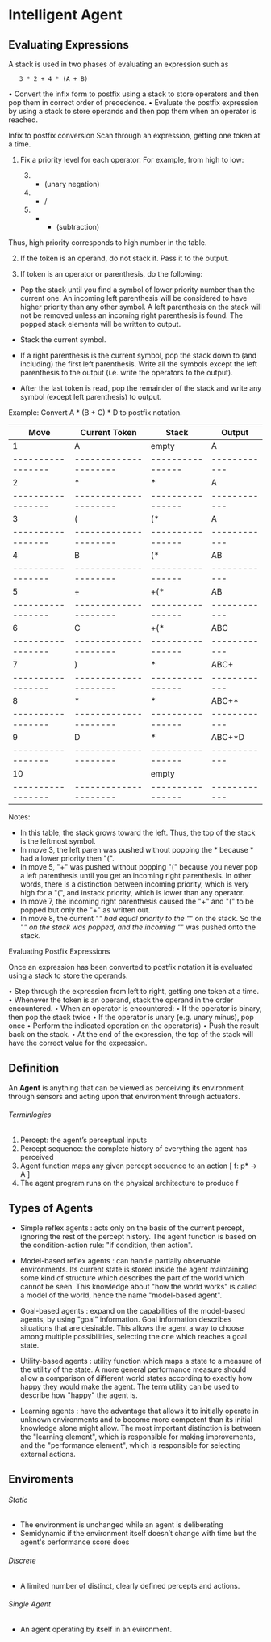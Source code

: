 # Intelligent Agent 


## Evaluating Expressions

A stack is used in two phases of evaluating an expression such as

       3 * 2 + 4 * (A + B)

• Convert the infix form to postfix using a stack to store operators and then pop them in correct order of precedence.
• Evaluate the postfix expression by using a stack to store operands and then pop them when an operator is reached.

Infix to postfix conversion
Scan through an expression, getting one token at a time.

1. Fix a priority level for each operator. For example, from high to low:

    3.    - (unary negation)
    2.    * /
    1.    + - (subtraction)

Thus, high priority corresponds to high number in the table.

2. If the token is an operand, do not stack it. Pass it to the output.

3. If token is an operator or parenthesis, do the following:
 
 - Pop the stack until you find a symbol of lower priority number than the current one. An incoming left parenthesis will be considered to have higher priority than any other symbol. A left parenthesis on the stack will not be removed unless an incoming right parenthesis is found. The popped stack elements will be written to output.

- Stack the current symbol.

- If a right parenthesis is the current symbol, pop the stack down to (and including) the first left parenthesis. Write all the symbols except the left parenthesis to the output (i.e. write the operators to the output).

- After the last token is read, pop the remainder of the stack and write any symbol (except left parenthesis) to output.

Example: Convert A * (B + C) * D to postfix notation.

|Move               |  Current Token        |     Stack        |       Output  |            
| ----------------- | --------------------- | ---------------- |  ------------ |               
| 1                 |       A               |     empty        |       A       |    
| ----------------- | --------------------- | ---------------- |  ------------ |  
| 2                 |       *               |     *            |       A       |            
| ----------------- | --------------------- | ---------------- |  ------------ |  
| 3                 |       (               |     (*           |       A       | 
| ----------------- | --------------------- | ---------------- |  ------------ |  
| 4                 |       B               |     (*           |       AB      |
| ----------------- | --------------------- | ---------------- |  ------------ |  
| 5                 |       +               |     +(*          |       AB      | 
| ----------------- | --------------------- | ---------------- |  ------------ |  
| 6                 |       C               |    +(*           |      ABC      |  
| ----------------- | --------------------- | ---------------- |  ------------ |  
| 7                 |       )               |     *            |       ABC+    |
| ----------------- | --------------------- | ---------------- |  ------------ |  
| 8                 |       *               |     *            |       ABC+*   |
| ----------------- | --------------------- | ---------------- |  ------------ |  
| 9                 |       D               |     *            |      ABC+*D   |
| ----------------- | --------------------- | ---------------- |  ------------ |  
| 10                |                       |      empty       |               |
| ----------------- | --------------------- | ---------------- |  ------------ |  



Notes:

- In this table, the stack grows toward the left. Thus, the top of the stack is the leftmost symbol.
- In move 3, the left paren was pushed without popping the * because * had a lower priority then "(".
- In move 5, "+" was pushed without popping "(" because you never pop a left parenthesis until you get an incoming right parenthesis. In other words, there is a distinction between incoming priority, which is very high for a "(", and instack priority, which is lower than any operator.
- In move 7, the incoming right parenthesis caused the "+" and "(" to be popped but only the "+" as written out.
- In move 8, the current "*" had equal priority to the "*" on the stack. So the "*" on the stack was popped, and the incoming "*" was pushed onto the stack.
 

Evaluating Postfix Expressions

Once an expression has been converted to postfix notation it is evaluated using a stack to store the operands.
   
•  Step through the expression from left to right, getting one token at a time.
•  Whenever the token is an operand, stack the operand in the order encountered.
•  When an operator is encountered:
•  If the operator is binary, then pop the stack twice
•  If the operator is unary (e.g. unary minus), pop once
•  Perform the indicated operation on the operator(s)
•  Push the result back on the stack.
•  At the end of the expression, the top of the stack will have the correct value for the expression.



## Definition  

An **Agent** is anything that can be viewed as perceiving its environment through sensors and acting upon that environment through actuators.

###### Terminlogies 

1. Percept: the agent’s perceptual inputs
2. Percept sequence: the complete history of everything the agent has perceived
3. Agent function maps any given percept sequence to an action  [ f: p* -> A ]
4. The agent program runs on the physical architecture to produce f 


## Types of Agents 

* Simple reflex agents : acts only on the basis of the current percept, ignoring the rest of the percept history. The agent function is based on the condition-action rule: "if condition, then action". 

* Model-based reflex agents :  can handle partially observable environments. Its current state is stored inside the agent maintaining some kind of structure which describes the part of the world which cannot be seen. This knowledge about "how the world works" is called a model of the world, hence the name "model-based agent". 

* Goal-based agents : expand on the capabilities of the model-based agents, by using "goal" information. Goal information describes situations that are desirable. This allows the agent a way to choose among multiple possibilities, selecting the one which reaches a goal state.

* Utility-based agents : utility function which maps a state to a measure of the utility of the state. A more general performance measure should allow a comparison of different world states according to exactly how happy they would make the agent. The term utility can be used to describe how "happy" the agent is.

* Learning agents : have the advantage that allows it to initially operate in unknown environments and to become more competent than its initial knowledge alone might allow. The most important distinction is between the "learning element", which is responsible for making improvements, and the "performance element", which is responsible for selecting external actions.

## Enviroments 

###### Static
* The environment is unchanged while an agent is deliberating
* Semidynamic if the environment itself doesn’t change with time but the agent's performance score does

###### Discrete
* A limited number of distinct, clearly defined percepts and actions.

###### Single Agent
*  An agent operating by itself in an evironment.


